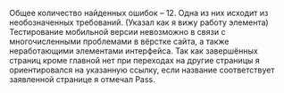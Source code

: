 Общее количество найденных ошибок – 12. Одна из них исходит из необозначенных требований. (Указал как я вижу работу элемента)
Тестирование мобильной версии невозможно в связи с многочисленными проблемами в вёрстке сайта, а также неработающими элементами интерфейса.
Так как завершённых страниц кроме главной нет при переходах на другие страницы я ориентировался на указанную ссылку, если название соответствует заявленной странице я отмечал Pass.
